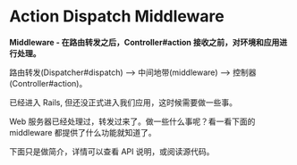# Action Dispatch Middleware

**Middleware - 在路由转发之后，Controller#action 接收之前，对环境和应用进行处理。**

路由转发(Dispatcher#dispatch) --> 中间地带(middleware) --> 控制器(Controller#action)。

已经进入 Rails, 但还没正式进入我们应用，这时候需要做一些事。

Web 服务器已经处理过，转发过来了。做一些什么事呢？看一看下面的 middleware 都提供了什么功能就知道了。

下面只是做简介，详情可以查看 API 说明，或阅读源代码。
